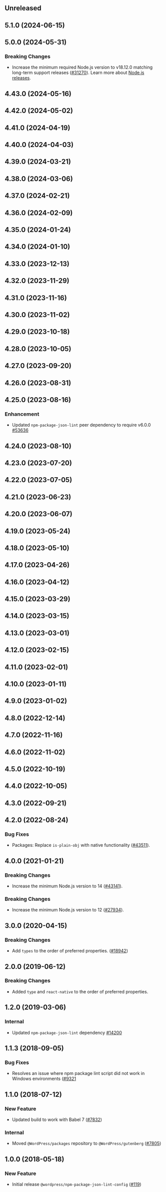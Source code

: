 <!-- Learn how to maintain this file at https://github.com/WordPress/gutenberg/tree/HEAD/packages#maintaining-changelogs. -->

## Unreleased

## 5.1.0 (2024-06-15)

## 5.0.0 (2024-05-31)

### Breaking Changes

-   Increase the minimum required Node.js version to v18.12.0 matching long-term support releases ([#31270](https://github.com/WordPress/gutenberg/pull/61930)). Learn more about [Node.js releases](https://nodejs.org/en/about/previous-releases).

## 4.43.0 (2024-05-16)

## 4.42.0 (2024-05-02)

## 4.41.0 (2024-04-19)

## 4.40.0 (2024-04-03)

## 4.39.0 (2024-03-21)

## 4.38.0 (2024-03-06)

## 4.37.0 (2024-02-21)

## 4.36.0 (2024-02-09)

## 4.35.0 (2024-01-24)

## 4.34.0 (2024-01-10)

## 4.33.0 (2023-12-13)

## 4.32.0 (2023-11-29)

## 4.31.0 (2023-11-16)

## 4.30.0 (2023-11-02)

## 4.29.0 (2023-10-18)

## 4.28.0 (2023-10-05)

## 4.27.0 (2023-09-20)

## 4.26.0 (2023-08-31)

## 4.25.0 (2023-08-16)

### Enhancement

-   Updated `npm-package-json-lint` peer dependency to require v6.0.0 [#53636](https://github.com/WordPress/gutenberg/pull/53636)

## 4.24.0 (2023-08-10)

## 4.23.0 (2023-07-20)

## 4.22.0 (2023-07-05)

## 4.21.0 (2023-06-23)

## 4.20.0 (2023-06-07)

## 4.19.0 (2023-05-24)

## 4.18.0 (2023-05-10)

## 4.17.0 (2023-04-26)

## 4.16.0 (2023-04-12)

## 4.15.0 (2023-03-29)

## 4.14.0 (2023-03-15)

## 4.13.0 (2023-03-01)

## 4.12.0 (2023-02-15)

## 4.11.0 (2023-02-01)

## 4.10.0 (2023-01-11)

## 4.9.0 (2023-01-02)

## 4.8.0 (2022-12-14)

## 4.7.0 (2022-11-16)

## 4.6.0 (2022-11-02)

## 4.5.0 (2022-10-19)

## 4.4.0 (2022-10-05)

## 4.3.0 (2022-09-21)

## 4.2.0 (2022-08-24)

### Bug Fixes

-   Packages: Replace `is-plain-obj` with native functionality ([#43511](https://github.com/WordPress/gutenberg/pull/43511)).

## 4.0.0 (2021-01-21)

### Breaking Changes

-   Increase the minimum Node.js version to 14 ([#43141](https://github.com/WordPress/gutenberg/pull/43141)).

### Breaking Changes

-   Increase the minimum Node.js version to 12 ([#27934](https://github.com/WordPress/gutenberg/pull/27934)).

## 3.0.0 (2020-04-15)

### Breaking Changes

-   Add `types` to the order of preferred properties. ([#18942](https://github.com/WordPress/gutenberg/pull/18942))

## 2.0.0 (2019-06-12)

### Breaking Changes

-   Added `type` and `react-native` to the order of preferred properties.

## 1.2.0 (2019-03-06)

### Internal

-   Updated `npm-package-json-lint` dependency [#14200](https://github.com/WordPress/gutenberg/pull/14200)

## 1.1.3 (2018-09-05)

### Bug Fixes

-   Resolves an issue where npm package lint script did not work in Windows environments ([#9321](https://github.com/WordPress/gutenberg/pull/9321)

## 1.1.0 (2018-07-12)

### New Feature

-   Updated build to work with Babel 7 ([#7832](https://github.com/WordPress/gutenberg/pull/7832))

### Internal

-   Moved `@WordPress/packages` repository to `@WordPress/gutenberg` ([#7805](https://github.com/WordPress/gutenberg/pull/7805))

## 1.0.0 (2018-05-18)

### New Feature

-   Initial release `@wordpress/npm-package-json-lint-config` ([#119](https://github.com/WordPress/packages/pull/119))
